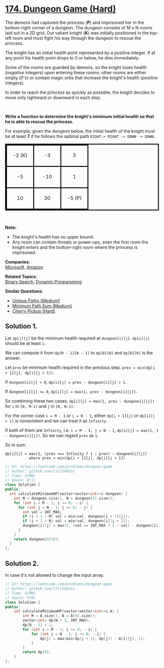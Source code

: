 # [174. Dungeon Game (Hard)](https://leetcode.com/problems/dungeon-game/)

<style type="text/css">table.dungeon, .dungeon th, .dungeon td {
  border:3px solid black;
}

 .dungeon th, .dungeon td {
    text-align: center;
    height: 70px;
    width: 70px;
}
</style>
<p>The demons had captured the princess (<strong>P</strong>) and imprisoned her in the bottom-right corner of a dungeon. The dungeon consists of M x N rooms laid out in a 2D grid. Our valiant knight (<strong>K</strong>) was initially positioned in the top-left room and must fight his way through the dungeon to rescue the princess.</p>

<p>The knight has an initial health point represented by a positive integer. If at any point his health point drops to 0 or below, he dies immediately.</p>

<p>Some of the rooms are guarded by demons, so the knight loses health (<em>negative</em> integers) upon entering these rooms; other rooms are either empty (<em>0's</em>) or contain magic orbs that increase the knight's health (<em>positive</em> integers).</p>

<p>In order to reach the princess as quickly as possible, the knight decides to move only rightward or downward in each step.</p>

<p>&nbsp;</p>

<p><strong>Write a function to determine the knight's minimum initial health so that he is able to rescue the princess.</strong></p>

<p>For example, given the dungeon below, the initial health of the knight must be at least <strong>7</strong> if he follows the optimal path <code>RIGHT-&gt; RIGHT -&gt; DOWN -&gt; DOWN</code>.</p>

<table class="dungeon">
	<tbody>
		<tr>
			<td>-2 (K)</td>
			<td>-3</td>
			<td>3</td>
		</tr>
		<tr>
			<td>-5</td>
			<td>-10</td>
			<td>1</td>
		</tr>
		<tr>
			<td>10</td>
			<td>30</td>
			<td>-5 (P)</td>
		</tr>
	</tbody>
</table>

<p>&nbsp;</p>

<p><strong>Note:</strong></p>

<ul>
	<li>The knight's health has no upper bound.</li>
	<li>Any room can contain threats or power-ups, even the first room the knight enters and the bottom-right room where the princess is imprisoned.</li>
</ul>


**Companies**:  
[Microsoft](https://leetcode.com/company/microsoft), [Amazon](https://leetcode.com/company/amazon)

**Related Topics**:  
[Binary Search](https://leetcode.com/tag/binary-search/), [Dynamic Programming](https://leetcode.com/tag/dynamic-programming/)

**Similar Questions**:
* [Unique Paths (Medium)](https://leetcode.com/problems/unique-paths/)
* [Minimum Path Sum (Medium)](https://leetcode.com/problems/minimum-path-sum/)
* [Cherry Pickup (Hard)](https://leetcode.com/problems/cherry-pickup/)

## Solution 1.

Let `dp[i][j]` be the minimum health required at `dungeon[i][j]`. `dp[i][j]` should be at least `1`.

We can compute it from `dp[M - 1][N - 1]` to `dp[0][0]` and `dp[0][0]` is the answer.

Let `prev` be minimum health required in the previous step. `prev = min(dp[i + 1][j], dp[i][j + 1])`.

If `dungeon[i][j] < 0`, `dp[i][j] = prev - dungeon[i][j] > 1`.

If `dungeon[i][j] >= 0`, `dp[i][j] = max(1, prev - dungeon[i][j])`.

So combining these two cases, `dp[i][j] = max(1, prev - dungeon[i][j])` for `i` in `[0, M-1)` and `j` in `[0, N-1)`.

For the corner case `i = M - 1` or `j = N - 1`, either `dp[i + 1][j]` or `dp[i][j + 1]` is nonexistent and we can treat it as `Infinity`.

If both of them are `Infinity`, i.e. `i = M - 1, j = N - 1`, `dp[i][j] = max(1, 1 - dungeon[i][j])`. So we can regard `prev` as `1`.

So in sum:

```
dp[i][j] = max(1, (prev === Infinity ? 1 : prev) - dungeon[i][j])
           where prev = min(dp[i + 1][j], dp[i][j + 1])
```

```cpp
// OJ: https://leetcode.com/problems/dungeon-game
// Author: github.com/lzl124631x
// Time: O(MN)
// Space: O(1)
class Solution {
public:
  int calculateMinimumHP(vector<vector<int>>& dungeon) {
    int M = dungeon.size(), N = dungeon[0].size();
    for (int i = M - 1; i >= 0; --i) {
      for (int j = N - 1; j >= 0; --j) {
        int val = INT_MAX;
        if (i + 1 < M) val = min(val, dungeon[i + 1][j]);
        if (j + 1 < N) val = min(val, dungeon[i][j + 1]);
        dungeon[i][j] = max(1, (val == INT_MAX ? 1 : val) - dungeon[i][j]);
      }
    }
    return dungeon[0][0];
  }
};
```

## Solution 2.

In case it's not allowed to change the input array.

```cpp
// OJ: https://leetcode.com/problems/dungeon-game
// Author: github.com/lzl124631x
// Time: O(MN)
// Space: O(N)
class Solution {
public:
    int calculateMinimumHP(vector<vector<int>>& A) {
        int M = A.size(), N = A[0].size();
        vector<int> dp(N + 1, INT_MAX);
        dp[N - 1] = 1;
        for (int i = M - 1; i >= 0; --i) {
            for (int j = N - 1; j >= 0; --j) {
                dp[j] = max(min(dp[j + 1], dp[j]) - A[i][j], 1);
            }
        }
        return dp[0];
    }
};
```